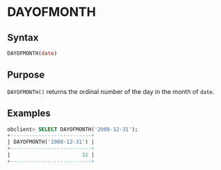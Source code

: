 # DAYOFMONTH

## Syntax

```sql
DAYOFMONTH(date)
```

## Purpose

`DAYOFMONTH()` returns the ordinal number of the day in the month of `date`.

## Examples

```sql
obclient> SELECT DAYOFMONTH('2008-12-31');
+--------------------------+
| DAYOFMONTH('2008-12-31') |
+--------------------------+
|                       31 |
+--------------------------+
```
